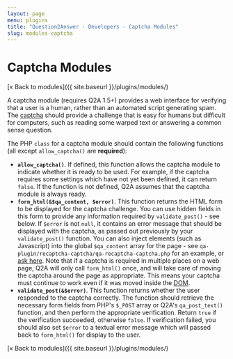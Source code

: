 ```yaml
---
layout: page
menu: plugins
title: "Question2Answer - Developers - Captcha Modules"
slug: modules-captcha
---
```


# Captcha Modules

[« Back to modules]({{ site.baseurl }}/plugins/modules/)

A captcha module (requires Q2A 1.5+) provides a web interface for verifying that a user is a human, rather than an automated script generating spam. The [captcha](http://en.wikipedia.org/wiki/CAPTCHA) should provide a challenge that is easy for humans but difficult for computers, such as reading some warped text or answering a common sense question.

The PHP `class` for a captcha module should contain the following functions (all except `allow_captcha()` are **required**):

- **`allow_captcha()`**. If defined, this function allows the captcha module to indicate whether it is ready to be used. For example, if the captcha requires some settings which have not yet been defined, it can return `false`. If the function is not defined, Q2A assumes that the captcha module is always ready.
- **`form_html(&$qa_content, $error)`**. This function returns the HTML form to be displayed for the captcha challenge. You can use hidden fields in this form to provide any information required by `validate_post()` - see below. If `$error` is not `null`, it contains an error message that should be displayed with the captcha, as passed out previously by your `validate_post()` function. You can also inject elements (such as Javascript) into the global `$qa_content` array for the page - see `qa-plugin/recaptcha-captcha/qa-recaptcha-captcha.php` for an example, or [ask here](http://www.question2answer.org/qa/). Note that if a captcha is required in multiple places on a web page, Q2A will only call `form_html()` once, and will take care of moving the captcha around the page as appropriate. This means your captcha must continue to work even if it was moved inside the [DOM](http://en.wikipedia.org/wiki/Document_Object_Model).
- **`validate_post(&$error)`**. This function returns whether the user responded to the captcha correctly. The function should retrieve the necessary form fields from PHP's `$_POST` array or Q2A's `qa_post_text()` function, and then perform the appropriate verification. Return `true` if the verification succeeded, otherwise `false`. If verification failed, you should also set `$error` to a textual error message which will passed back to `form_html()` for display to the user.

[« Back to modules]({{ site.baseurl }}/plugins/modules/)
